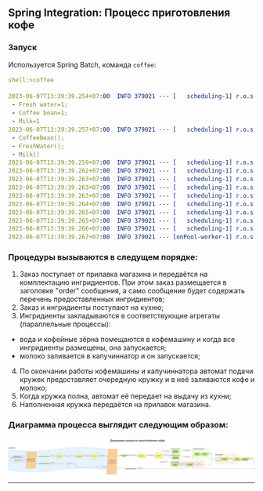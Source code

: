 ## Spring Integration: Процесс приготовления кофе

### Запуск

Используется Spring Batch, команда `coffee`:

````yaml
shell:>coffee

2023-06-07T13:39:39.254+07:00  INFO 379021 --- [   scheduling-1] r.o.s.c.service.StorageServiceImpl       : ===> To make Coffee the following items supplied:
 - Fresh water=1;
 - Coffee bean=1;
 - Milk=1
2023-06-07T13:39:39.257+07:00  INFO 379021 --- [   scheduling-1] r.o.s.c.service.KitchenServiceImpl       : ===> Order for cooking Coffee has been received by the kitchen having the following ingredients:
 - CoffeeBean();
 - FreshWater();
 - Milk()
2023-06-07T13:39:39.259+07:00  INFO 379021 --- [   scheduling-1] r.o.s.coffecooking.Named                 : ===> Coffee Machine: Filling with Fresh water...
2023-06-07T13:39:39.262+07:00  INFO 379021 --- [   scheduling-1] r.o.s.coffecooking.Named                 : ===> Coffee Machine: Filling with Coffee bean...
2023-06-07T13:39:39.263+07:00  INFO 379021 --- [   scheduling-1] r.o.s.coffecooking.Named                 : ===> Coffee Machine: Boiling water to make a cup of Black Coffee...
2023-06-07T13:39:39.263+07:00  INFO 379021 --- [   scheduling-1] r.o.s.coffecooking.Named                 : ===> Coffee Cup Supplier: New Coffee Cup supplied.
2023-06-07T13:39:39.263+07:00  INFO 379021 --- [   scheduling-1] r.o.s.coffecooking.Named                 : ===> Coffee Cup Supplier: Pouring Coffee into Coffee Cup...
2023-06-07T13:39:39.264+07:00  INFO 379021 --- [   scheduling-1] r.o.s.coffecooking.Named                 : ===> Cappuccinator: Filling with Milk...
2023-06-07T13:39:39.265+07:00  INFO 379021 --- [   scheduling-1] r.o.s.coffecooking.Named                 : ===> Cappuccinator: Frothing Milk...
2023-06-07T13:39:39.265+07:00  INFO 379021 --- [   scheduling-1] r.o.s.coffecooking.Named                 : ===> Coffee Cup Supplier: Pouring Frothed milk into Coffee Cup...
2023-06-07T13:39:39.266+07:00  INFO 379021 --- [   scheduling-1] r.o.s.coffecooking.Named                 : ===> Coffee Cup Supplier: Giving away Coffee Cup...
2023-06-07T13:39:39.267+07:00  INFO 379021 --- [onPool-worker-1] r.o.s.c.service.CoffeeshopServiceImpl    : ===> PRODUCT COOKED: Coffee Cup with content: Coffee and Frothed milk.
````

### Процедуры вызываются в следущем порядке:

1. Заказ поступает от прилавка магазина и передаётся на комплектацию ингридиентов. При этом заказ размещается
в заголовке "order" сообщения, а само сообщение будет содержать перечень предоставленных ингридиентов;
2. Заказ и ингридиенты поступают на кухню;
3. Ингридиенты закладываются в соответствующие агрегаты (параллельные процессы):
- вода и кофейные зёрна помещаются в кофемашину и когда все ингридиенты размещены, она запускается;
- молоко заливается в капучиннатор и он запускается;
4. По окончании работы кофемашины и капучиннатора автомат подачи кружек предоставляет очередную кружку и в неё
заливаются кофе и молоко;
5. Когда кружка полна, автомат её передает на выдачу из кухни;
6. Наполненная кружка передаётся на прилавок магазина.

### Диаграмма процесса выглядит следующим образом:

![flow-diagram.drawio.png](flow-diagram.drawio.png)

---
